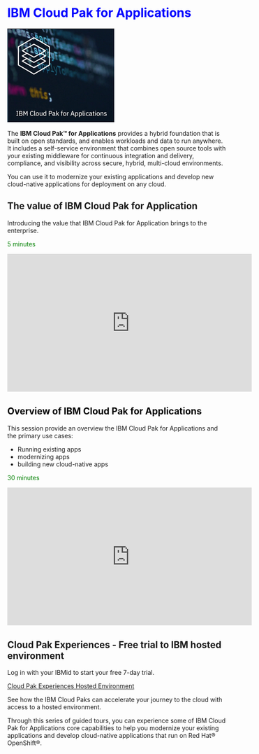 # <span style="color: blue;">IBM Cloud Pak for Applications

![](images/01.png)


The **IBM Cloud Pak™ for Applications** provides a hybrid foundation that is built on open standards, 
and enables workloads and data to run anywhere. It includes a self-service environment that combines 
open source tools with your existing middleware for continuous integration and delivery, compliance, 
and visibility across secure, hybrid, multi-cloud environments. 

You can use it to modernize your existing 
applications and develop new cloud-native applications for deployment on any cloud. 

## The value of IBM Cloud Pak for Application

Introducing the value that IBM Cloud Pak for Application brings to the enterprise.

<span style="color: green;">5 minutes </span>

<iframe width="560" height="315" src="https://www.youtube.com/embed/zrjc1QcGZbQ" frameborder="0" allow="accelerometer; autoplay; encrypted-media; gyroscope; picture-in-picture" allowfullscreen></iframe>

<br>

## <span style="color: black;">Overview of IBM Cloud Pak for Applications</span>

This session provide an overview the IBM Cloud Pak for Applications and the primary use cases: 

  - Running existing apps
  - modernizing apps
  - building new cloud-native apps
  
<span style="color: green;">30 minutes </span>
  
 <iframe width="560" height="315" src="https://www.youtube.com/embed/6Tdmh1JsoVI" frameborder="0" allow="accelerometer; autoplay; encrypted-media; gyroscope; picture-in-picture" allowfullscreen></iframe>
  
<br>

## Cloud Pak Experiences - Free trial to IBM hosted environment

Log in with your IBMid to start your free 7-day trial.

[Cloud Pak Experiences Hosted Environment](https://www.ibm.com/cloud/paks/experiences/cloud-pak-for-applications/)

See how the IBM Cloud Paks can accelerate your journey to the cloud with access to a hosted environment.

Through this series of guided tours, you can experience some of IBM Cloud Pak for Applications core capabilities
to help you modernize your existing applications and develop cloud-native applications that run on Red Hat® OpenShift®. 

